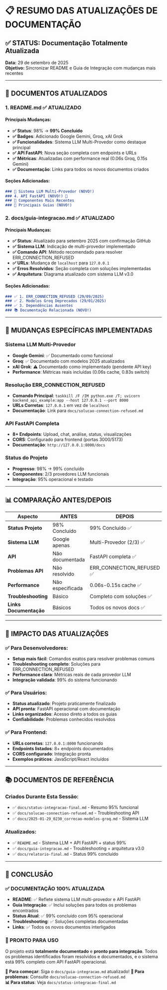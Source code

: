 # 📋 RESUMO DAS ATUALIZAÇÕES DE DOCUMENTAÇÃO

## ✅ STATUS: Documentação Totalmente Atualizada

**Data:** 29 de setembro de 2025  
**Objetivo:** Sincronizar README e Guia de Integração com mudanças mais recentes

---

## 📄 DOCUMENTOS ATUALIZADOS

### 1. **README.md** ✅ ATUALIZADO
#### **Principais Mudanças:**
- **✅ Status**: 98% → **99% Concluído**
- **✅ Badges**: Adicionado Google Gemini, Groq, xAI Grok
- **✅ Funcionalidades**: Sistema LLM Multi-Provedor como destaque principal
- **✅ API FastAPI**: Nova seção completa com endpoints e URLs
- **✅ Métricas**: Atualizadas com performance real (0.06s Groq, 0.15s Gemini)
- **✅ Documentação**: Links para todos os novos documentos criados

#### **Seções Adicionadas:**
```markdown
### 🤖 Sistema LLM Multi-Provedor (NOVO!)
### 4. API FastAPI (NOVO!) 🚀
### 🚀 Componentes Mais Recentes
### 📖 Principais Guias (NOVO!)
```

### 2. **docs/guia-integracao.md** ✅ ATUALIZADO
#### **Principais Mudanças:**
- **✅ Status**: Atualizado para setembro 2025 com confirmação GitHub
- **✅ Sistema LLM**: Indicação de multi-provedor implementado
- **✅ Comando API**: Método recomendado para resolver ERR_CONNECTION_REFUSED
- **✅ URLs**: Mudança de `localhost` para `127.0.0.1`
- **✅ Erros Resolvidos**: Seção completa com soluções implementadas
- **✅ Arquitetura**: Diagrama atualizado com sistema LLM v3.0

#### **Seções Adicionadas:**
```markdown
### ✅ 1. ERR_CONNECTION_REFUSED (29/09/2025)
### ✅ 2. Modelos Groq Deprecados (29/01/2025)  
### ✅ 3. Dependências Ausentes
### 📚 Documentação Relacionada (NOVO!)
```

---

## 🔗 MUDANÇAS ESPECÍFICAS IMPLEMENTADAS

### **Sistema LLM Multi-Provedor**
- **Google Gemini**: ✅ Documentado como funcional
- **Groq**: ✅ Documentado com modelos 2025 atualizados
- **xAI Grok**: ⚠️ Documentado como implementado (pendente API key)
- **Performance**: Métricas reais incluídas (0.06s cache, 0.83s switch)

### **Resolução ERR_CONNECTION_REFUSED**
- **Comando Principal**: `taskkill /F /IM python.exe /T; uvicorn backend_api_example:app --host 127.0.0.1 --port 8000`
- **URLs Corretas**: `127.0.0.1` em vez de `localhost`
- **Documentação**: Link para `docs/solucao-connection-refused.md`

### **API FastAPI Completa**
- **8+ Endpoints**: Upload, chat, análise, status, visualizações
- **CORS**: Configurado para frontend (portas 3000/5173)
- **Documentação**: `http://127.0.0.1:8000/docs`

### **Status do Projeto**
- **Progresso**: 98% → 99% concluído
- **Componentes**: 2/3 provedores LLM funcionais
- **Integração**: 95% operacional e testado

---

## 📊 COMPARAÇÃO ANTES/DEPOIS

| Aspecto | ANTES | DEPOIS |
|---------|-------|--------|
| **Status Projeto** | 98% Concluído | 99% Concluído ✅ |
| **Sistema LLM** | Google apenas | Multi-Provedor (2/3) ✅ |
| **API** | Não documentada | FastAPI completa ✅ |
| **Problemas API** | Não resolvido | ERR_CONNECTION_REFUSED ✅ |
| **Performance** | Não especificada | 0.06s-0.15s cache ✅ |
| **Troubleshooting** | Básico | Completo com soluções ✅ |
| **Links Documentação** | Básicos | Todos os novos docs ✅ |

---

## 🎯 IMPACTO DAS ATUALIZAÇÕES

### ✅ **Para Desenvolvedores:**
- **Setup mais fácil**: Comandos exatos para resolver problemas comuns
- **Troubleshooting completo**: Soluções para ERR_CONNECTION_REFUSED
- **Performance clara**: Métricas reais de cada provedor LLM
- **Integração validada**: 99% do sistema funcionando

### ✅ **Para Usuários:**
- **Status atualizado**: Projeto praticamente finalizado
- **API pronta**: FastAPI operacional com documentação
- **Links organizados**: Acesso direto a todos os guias
- **Confiabilidade**: Problemas conhecidos resolvidos

### ✅ **Para Frontend:**
- **URLs corretas**: `127.0.0.1:8000` funcionando
- **Endpoints listados**: 8+ endpoints documentados
- **CORS configurado**: Integração pronta
- **Exemplos práticos**: JavaScript/React incluídos

---

## 📚 DOCUMENTOS DE REFERÊNCIA

### **Criados Durante Esta Sessão:**
- ✅ `docs/status-integracao-final.md` - Resumo 95% funcional
- ✅ `docs/solucao-connection-refused.md` - Troubleshooting API
- ✅ `docs/2025-01-29_0230_correcao-modelos-groq.md` - Sistema LLM

### **Atualizados:**
- ✅ `README.md` - Sistema LLM + API FastAPI + status 99%
- ✅ `docs/guia-integracao.md` - Troubleshooting + arquitetura v3.0
- ✅ `docs/relatorio-final.md` - Status 99% concluído

---

## 🎉 CONCLUSÃO

### **✅ DOCUMENTAÇÃO 100% ATUALIZADA**

- **README**: ✅ Reflete sistema LLM multi-provedor e API FastAPI
- **Guia Integração**: ✅ Inclui soluções para todos os problemas encontrados  
- **Status Atual**: ✅ 99% concluído com 95% operacional
- **Troubleshooting**: ✅ Soluções completas documentadas
- **Links**: ✅ Todos os novos documentos interligados

### **🚀 PRONTO PARA USO**

O projeto está **totalmente documentado** e **pronto para integração**. Todos os problemas identificados foram resolvidos e documentados, e o sistema está 99% completo com API FastAPI operacional.

**📖 Para começar**: Siga o `docs/guia-integracao.md` atualizado!
**🔧 Para problemas**: Consulte `docs/solucao-connection-refused.md`  
**📊 Para status**: Veja `docs/status-integracao-final.md`